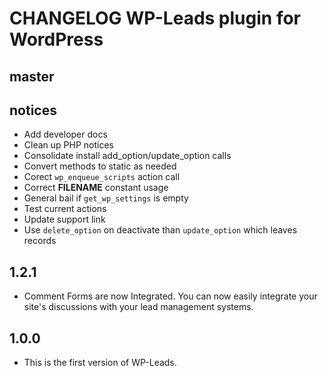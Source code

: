 # CHANGELOG WP-Leads plugin for WordPress

## master

## notices
* Add developer docs
* Clean up PHP notices
* Consolidate install add_option/update_option calls
* Convert methods to static as needed
* Corect `wp_enqueue_scripts` action call
* Correct __FILENAME__ constant usage
* General bail if `get_wp_settings` is empty
* Test current actions
* Update support link
* Use `delete_option` on deactivate than `update_option` which leaves records

## 1.2.1
* Comment Forms are now Integrated. You can now easily integrate your site's discussions with your lead management systems. 

## 1.0.0
* This is the first version of WP-Leads.